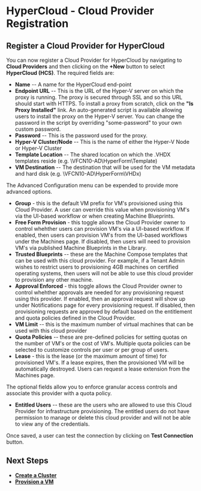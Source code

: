<figure>
<img src="http://www.hypergrid.com/wp-content/themes/hypergrid/img/logo.png" alt="" />
</figure>

HyperCloud - Cloud Provider Registration
===========================

##   Register a Cloud Provider for HyperCloud

You can now register a Cloud Provider for HyperCloud by navigating to **Cloud Providers** and then clicking on the **+New** button to select **HyperCloud (HCS)**. The required fields are:
-   **Name** -- A name for the HyperCloud end-point
-   **Endpoint URL** -- This is the URL of the Hyper-V server on which the proxy is running. The proxy is secured through SSL and so this URL should start with HTTPS. To install a proxy from scratch, click on the **"Is Proxy Installed"** link. An auto-generated script is available allowing users to install the proxy on the Hyper-V server. You can change the password in the script by overriding "some-password" to your own custom password.
-   **Password** -- This is the password used for the proxy.
-   **Hyper-V Cluster/Node** -- This is the name of either the Hyper-V Node or Hyper-V Cluster
-   **Template Location** -- The shared location on which the .VHDX templates reside (e.g. \\VFCN10-AD\HyperForm\Template\)
-   **VM Destination** -- The destination that will be used for the VM metadata and hard disk (e.g. \\VFCN10-AD\HyperForm\VHDx\)


The Advanced Configuration menu can be expended to provide more advanced options.
-   **Group** - this is the default VM prefix for VM's provisioned using this Cloud Provider. A user can override this value when provisioning VM's via the UI-based workflow or when creating Machine Blueprints.
-   **Free Form Provision** - this toggle allows the Cloud Provider owner to control whehther users can provision VM's via a UI-based workflow. If enabled, then users can provision VM's from the UI-based workflows under the Machines page. If disabled, then users will need to provision VM's via published Machine Blueprints in the Library.
-   **Trusted Blueprints** -- these are the Machine Compose templates that can be used with this cloud provider. For example, if a Tenant Admin wishes to restrict users to provisioning 4GB machines on certified operating systems, then users will not be able to use this cloud provider to provision any other machine.
-   **Approval Enforced** - this toggle allows the Cloud Provider owner to control whehther approvals are needed for any provisioning request using this provider. If enabled, then an approval request will show up under Notifications page for every provisioning request. If disabled, then provisioning requests are approved by default based on the entitlement and quota policies defined in the Cloud Provider.
-   **VM Limit** -- this is the maximum number of virtual machines that can be used with this cloud provider
-   **Quota Policies** -- these are pre-defined policies for setting quotas on the number of VM's or the cost of VM's. Multiple quota policies can be selected to customize controls per user or per group of users.
-   **Lease** - this is the lease (or the maximum amount of time) for provisioned VM's. If a lease expires, then the provisioned VM will be automatically destroyed. Users can request a lease extension from the Machines page.

The optional fields allow you to enforce granular access controls and associate this provider with a quota policy.
-   **Entitled Users** -- these are the users who are allowed to use this Cloud Provider for infrastructure provisioning. The entitled users do not have permission to manage or delete this cloud provider and will not be able to view any of the credentials.

Once saved, a user can test the connection by clicking on **Test Connection** button.

##   Next Steps

-   [**Create a Cluster**](https://github.com/hypergrid-inc/documentation/tree/master/clusters)
-   [**Provision a VM**](https://github.com/hypergrid-inc/documentation/tree/master/virtual-machines)

